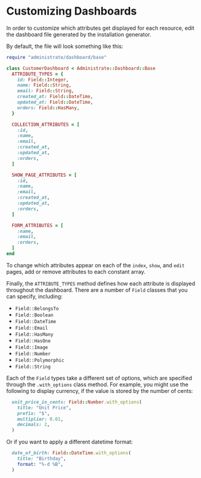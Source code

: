 # Customizing Dashboards

In order to customize which attributes get displayed for each resource,
edit the dashboard file generated by the installation generator.

By default, the file will look something like this:

```ruby
require "administrate/dashboard/base"

class CustomerDashboard < Administrate::Dashboard::Base
  ATTRIBUTE_TYPES = {
    id: Field::Integer,
    name: Field::String,
    email: Field::String,
    created_at: Field::DateTime,
    updated_at: Field::DateTime,
    orders: Field::HasMany,
  }

  COLLECTION_ATTRIBUTES = [
    :id,
    :name,
    :email,
    :created_at,
    :updated_at,
    :orders,
  ]

  SHOW_PAGE_ATTRIBUTES = [
    :id,
    :name,
    :email,
    :created_at,
    :updated_at,
    :orders,
  ]

  FORM_ATTRIBUTES = [
    :name,
    :email,
    :orders,
  ]
end
```

To change which attributes appear on each of the `index`, `show`, and `edit`
pages, add or remove attributes to each constant array.

Finally, the `ATTRIBUTE_TYPES` method defines how each attribute is displayed
throughout the dashboard. There are a number of `Field` classes that you can
specify, including:

- `Field::BelongsTo`
- `Field::Boolean`
- `Field::DateTime`
- `Field::Email`
- `Field::HasMany`
- `Field::HasOne`
- `Field::Image`
- `Field::Number`
- `Field::Polymorphic`
- `Field::String`

Each of the `Field` types take a different set of options,
which are specified through the `.with_options` class method.
For example, you might use the following to display currency,
if the value is stored by the number of cents:

```ruby
  unit_price_in_cents: Field::Number.with_options(
    title: "Unit Price",
    prefix: "$",
    multiplier: 0.01,
    decimals: 2,
  )
```

Or if you want to apply a different datetime format:
```ruby
  date_of_birth: Field::DateTime.with_options(
    title: "Birthday",
    format: "%-d %B",
  )
```

[define your own]: /adding_custom_field_types
